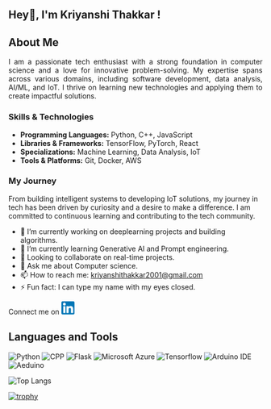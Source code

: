 <div style="text-align: justify;">
  
## Hey👋, I'm Kriyanshi Thakkar !

## About Me

I am a passionate tech enthusiast with a strong foundation in computer science and a love for innovative problem-solving. My expertise spans across various domains, including software development, data analysis, AI/ML, and IoT. I thrive on learning new technologies and applying them to create impactful solutions.
</div>

### Skills & Technologies

- **Programming Languages:** Python, C++, JavaScript
- **Libraries & Frameworks:** TensorFlow, PyTorch, React
- **Specializations:** Machine Learning, Data Analysis, IoT
- **Tools & Platforms:** Git, Docker, AWS

### My Journey

From building intelligent systems to developing IoT solutions, my journey in tech has been driven by curiosity and a desire to make a difference. I am committed to continuous learning and contributing to the tech community.

- 🔭 I’m currently working on deeplearning projects and building algorithms.
- 🌱 I’m currently learning Generative AI and Prompt engineering.
- 👯 Looking to collaborate on real-time projects.
- 💬 Ask me about Computer science.
- 📫 How to reach me: kriyanshithakkar2001@gmail.com 
- ⚡ Fun fact: I can type my name with my eyes closed.

Connect me on <a href="https://www.linkedin.com/in/kriyanshi-thakkar-1bbaa015b?lipi=urn%3Ali%3Apage%3Ad_flagship3_profile_view_base_contact_details%3BQAN1K38gRLi23wEK9Y7J8w%3D%3D" target="_blank">
  <img src="https://github.com/Kriyanshi/Kriyanshi/blob/main/linkedin.png" width="26" height="26"/>
</a>

## Languages and Tools

![Python](https://img.shields.io/badge/Python-3776AB?style=for-the-badge&logo=python&logoColor=white)
![CPP](https://img.shields.io/badge/C%2B%2B-00599C?style=for-the-badge&logo=c%2B%2B&logoColor=white)
![Flask](https://img.shields.io/badge/Flask-000000?style=for-the-badge&logo=flask&logoColor=white)
![Microsoft Azure](https://img.shields.io/badge/Microsoft_Azure-0089D6?style=for-the-badge&logo=microsoft-azure&logoColor=white)
![Tensorflow](https://img.shields.io/badge/TensorFlow-FF6F00?style=for-the-badge&logo=tensorflow&logoColor=white)
![Arduino IDE](https://img.shields.io/badge/Arduino_IDE-00979D?style=for-the-badge&logo=arduino&logoColor=white)
![Aeduino](https://img.shields.io/badge/Arduino-00979D?style=for-the-badge&logo=Arduino&logoColor=white)


![Top Langs](https://github-readme-stats.vercel.app/api/top-langs/?username=kriyanshi&size_weight=0.5&count_weight=0.5)


[![trophy](https://github-profile-trophy.vercel.app/?username=ryo-ma&theme=onedark)](https://github.com/ryo-ma/github-profile-trophy)
